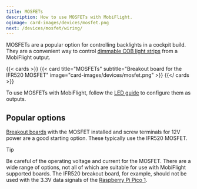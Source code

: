 ```yaml
---
title: MOSFETs
description: How to use MOSFETs with MobiFlight.
ogimage: card-images/devices/mosfet.png
next: /devices/mosfet/wiring/
---
```


MOSFETs are a popular option for controlling backlights in a cockpit build. They are a convenient way to control [dimmable COB light strips](https://www.amazon.com/gp/product/B0DFWCD97Z) from a MobiFlight output.

{{< cards >}}
{{< card title="MOSFETs" subtitle="Breakout board for the IFR520 MOSFET" image="card-images/devices/mosfet.png" >}}
{{</ cards >}}

To use MOSFETs with MobiFlight, follow the [LED guide](/devices/leds/) to configure them as outputs.

## Popular options

[Breakout boards](https://www.amazon.com/HiLetgo-IRF520-MOSFET-Arduino-Raspberry/dp/B01I1J14MO) with the MOSFET installed and screw terminals for 12V power are a good starting option. These typically use the IFR520 MOSFET.

> [!TIP]
> Be careful of the operating voltage and current for the MOSFET. There are a wide range of options, not all of which are suitable for use with MobiFlight supported boards. The IFR520 breakout board, for example, should not be used with the 3.3V data signals of the [Raspberry Pi Pico 1](/boards/raspberry-pi-pico/).
